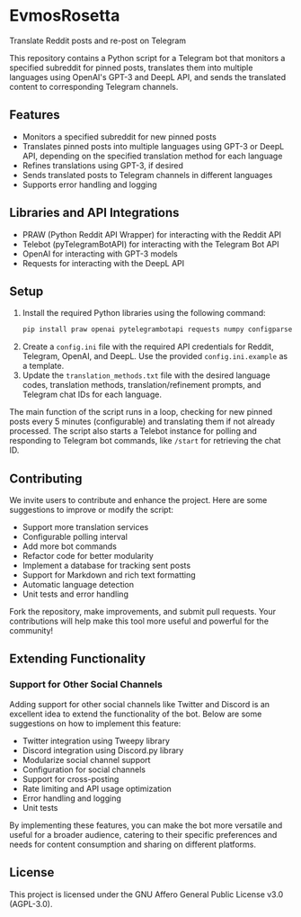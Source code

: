 # EvmosRosetta
Translate Reddit posts and re-post on Telegram

This repository contains a Python script for a Telegram bot that monitors a specified subreddit for pinned posts, translates them into multiple languages using OpenAI's GPT-3 and DeepL API, and sends the translated content to corresponding Telegram channels.

## Features
- Monitors a specified subreddit for new pinned posts
- Translates pinned posts into multiple languages using GPT-3 or DeepL API, depending on the specified translation method for each language
- Refines translations using GPT-3, if desired
- Sends translated posts to Telegram channels in different languages
- Supports error handling and logging

## Libraries and API Integrations
- PRAW (Python Reddit API Wrapper) for interacting with the Reddit API
- Telebot (pyTelegramBotAPI) for interacting with the Telegram Bot API
- OpenAI for interacting with GPT-3 models
- Requests for interacting with the DeepL API

## Setup
1. Install the required Python libraries using the following command:
    ```bash
    pip install praw openai pytelegrambotapi requests numpy configparser
    ```
2. Create a `config.ini` file with the required API credentials for Reddit, Telegram, OpenAI, and DeepL. Use the provided `config.ini.example` as a template.
3. Update the `translation_methods.txt` file with the desired language codes, translation methods, translation/refinement prompts, and Telegram chat IDs for each language.

The main function of the script runs in a loop, checking for new pinned posts every 5 minutes (configurable) and translating them if not already processed. The script also starts a Telebot instance for polling and responding to Telegram bot commands, like `/start` for retrieving the chat ID.

## Contributing
We invite users to contribute and enhance the project. Here are some suggestions to improve or modify the script:

- Support more translation services
- Configurable polling interval
- Add more bot commands
- Refactor code for better modularity
- Implement a database for tracking sent posts
- Support for Markdown and rich text formatting
- Automatic language detection
- Unit tests and error handling

Fork the repository, make improvements, and submit pull requests. Your contributions will help make this tool more useful and powerful for the community!

## Extending Functionality
### Support for Other Social Channels
Adding support for other social channels like Twitter and Discord is an excellent idea to extend the functionality of the bot. Below are some suggestions on how to implement this feature:

- Twitter integration using Tweepy library
- Discord integration using Discord.py library
- Modularize social channel support
- Configuration for social channels
- Support for cross-posting
- Rate limiting and API usage optimization
- Error handling and logging
- Unit tests

By implementing these features, you can make the bot more versatile and useful for a broader audience, catering to their specific preferences and needs for content consumption and sharing on different platforms.

## License
This project is licensed under the GNU Affero General Public License v3.0 (AGPL-3.0).
